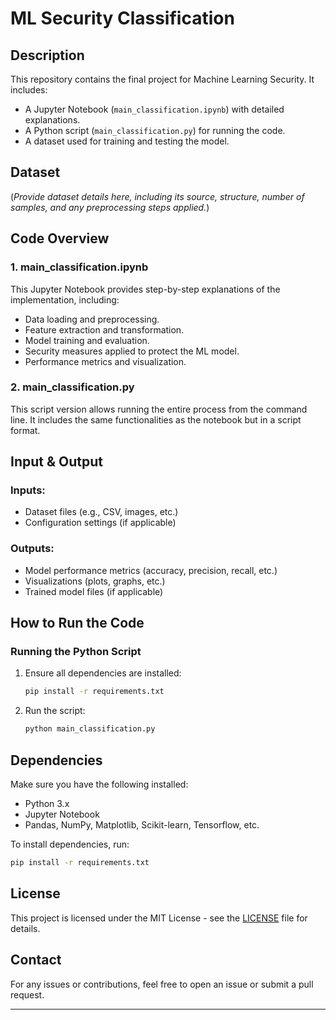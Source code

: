 # ML Security Classification

## Description
This repository contains the final project for Machine Learning Security. It includes:
- A Jupyter Notebook (`main_classification.ipynb`) with detailed explanations.
- A Python script (`main_classification.py`) for running the code.
- A dataset used for training and testing the model.

## Dataset
(*Provide dataset details here, including its source, structure, number of samples, and any preprocessing steps applied.*)

## Code Overview
### 1. **main_classification.ipynb**
This Jupyter Notebook provides step-by-step explanations of the implementation, including:
- Data loading and preprocessing.
- Feature extraction and transformation.
- Model training and evaluation.
- Security measures applied to protect the ML model.
- Performance metrics and visualization.

### 2. **main_classification.py**
This script version allows running the entire process from the command line. It includes the same functionalities as the notebook but in a script format.

## Input & Output
### **Inputs:**
- Dataset files (e.g., CSV, images, etc.)
- Configuration settings (if applicable)

### **Outputs:**
- Model performance metrics (accuracy, precision, recall, etc.)
- Visualizations (plots, graphs, etc.)
- Trained model files (if applicable)

## How to Run the Code
### **Running the Python Script**
1. Ensure all dependencies are installed:
   ```sh
   pip install -r requirements.txt
   ```
2. Run the script:
   ```sh
   python main_classification.py
   ```

## Dependencies
Make sure you have the following installed:
- Python 3.x
- Jupyter Notebook
- Pandas, NumPy, Matplotlib, Scikit-learn, Tensorflow, etc.

To install dependencies, run:
```sh
pip install -r requirements.txt
```

## License
This project is licensed under the MIT License - see the [LICENSE](LICENSE) file for details.

## Contact
For any issues or contributions, feel free to open an issue or submit a pull request.

---


